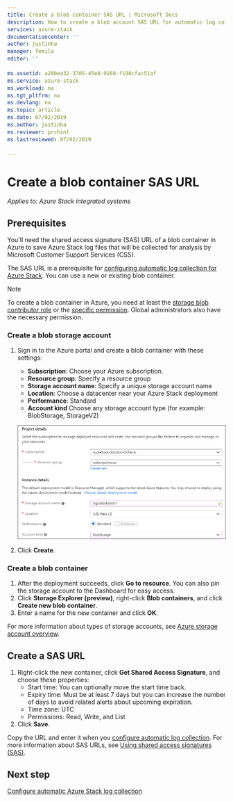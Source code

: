 ```yaml
---
title: Create a blob container SAS URL | Microsoft Docs
description: How to create a blob account SAS URL for automatic log collection in Azure Stack Help + Support.
services: azure-stack
documentationcenter: ''
author: justinha
manager: femila
editor: ''

ms.assetid: a20bea32-3705-45e8-9168-f198cfac51af
ms.service: azure-stack
ms.workload: na
ms.tgt_pltfrm: na
ms.devlang: na
ms.topic: article
ms.date: 07/02/2019
ms.author: justinha
ms.reviewer: prchint
ms.lastreviewed: 07/02/2019

---
```

# Create a blob container SAS URL 

*Applies to: Azure Stack integrated systems*

## Prerequisites

You'll need the shared access signature (SAS) URL of a blob container in Azure to save Azure Stack log files that will be collected for analysis by Microsoft Customer Support Services (CSS). 

The SAS URL is a prerequisite for [configuring automatic log collection for Azure Stack](azure-stack-configure-automatic-log-collection.md).
You can use a new or existing blob container.

>[!NOTE]
>To create a blob container in Azure, you need at least the [storage blob contributor role](https://docs.microsoft.com/azure/role-based-access-control/built-in-roles#storage-blob-data-contributor) or the [specific permission](https://docs.microsoft.com/rest/api/storageservices/authenticate-with-azure-active-directory#permissions-for-calling-blob-and-queue-data-operations). Global administrators also have the necessary permission. 


### Create a blob storage account
 
1. Sign in to the Azure portal and create a blob container with these settings:
   - **Subscription**: Choose your Azure subscription.
   - **Resource group**: Specify a resource group
   - **Storage account name**: Specify a unique storage account name
   - **Location**: Choose a datacenter near your Azure Stack deployment
   - **Performance**: Standard
   - **Account kind** Choose any storage account type (for example: BlobStorage, StorageV2)

   ![Screenshot showing the blob container properties](media/azure-stack-automatic-log-collection/create-blob-container.png)

1. Click **Create**.  

### Create a blob container 

1. After the deployment succeeds, click **Go to resource**. You can also pin the storage account to the Dashboard for easy access. 
1. Click **Storage Explorer (preview)**, right-click **Blob containers**, and click **Create new blob container**. 
1. Enter a name for the new container and click **OK**.

For more information about types of storage accounts, see [Azure storage account overview](https://docs.microsoft.com/azure/storage/common/storage-account-overview).

## Create a SAS URL

1. Right-click the new container, click **Get Shared Access Signature**, and choose these properties:
   - Start time: You can optionally move the start time back. 
   - Expiry time: Must be at least 7 days but you can increase the number of days to avoid related alerts about upcoming expiration.
   - Time zone: UTC
   - Permissions: Read, Write, and List
1. Click **Save**.  

<!--- add screenshot with Read, Write, and List. I did not have perms to do it--->

Copy the URL and enter it when you [configure automatic log collection](azure-stack-configure-automatic-log-collection.md). 
For more information about SAS URLs, see [Using shared access signatures (SAS)](https://docs.microsoft.com/azure/storage/common/storage-dotnet-shared-access-signature-part-1). 

## Next step

[Configure automatic Azure Stack log collection](azure-stack-configure-automatic-log-collection.md)